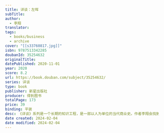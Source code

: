 ```yaml
---
title: 详谈：左晖
subTitle: 
author:
  - 李翔
translator: 
tags:
  - books/business
  - archive
cover: "[[s33760817.jpg]]"
isbn: 9787513342285
doubanId: 35254632
originalTitle: 
datePublished: 2020-11-01
year: 2020
score: 8.2
url: https://book.douban.com/subject/35254632/
series: 详谈
type: book
publisher: 新星出版社
producer: 得到图书
totalPage: 173
price: 39
binding: 平装
desc: 《详谈》系列是一个长期的知识工程，是一部以人为单位的当代商业史。作者李翔会找到这个时代优秀的商业实践者和价值创造者，与他们深度对话，把他们的成就、经验、方法和挫败一一呈现给你。本书呈现了李翔于2017年和2020年两次采访贝壳找房、链家创始人左晖的内容。在这本书中，你可以看到左晖及其团队近20年来的选择与坚持——做难而正确的事，也可以看到他们是怎么创造出这些让我们所有人都变得更好的产品、服务和组织的，又经历过什么样的失败和斗争。编辑推荐：◎历时3年，独家一手访谈贝壳找房、链家创始人左晖◎透过文字，亲历现场，亲“听”左晖及其团队的经验、方法、成就和挫败◎《详谈》系列，一部以人为单位的当代商业史◎只需每月一杯咖啡的钱，就能跟这个时代优秀的价值创造者做一次精神上的长谈李翔（作者）资深媒体人，得到App总编辑。担任得到App《李翔商业内参》《李翔知识内参》《巨富之路》系列课程主理人。曾任《经济观察报》主笔、《彭博商业周刊》中文版副主编、《财经天下》出版人、《时尚先生》主编。出版过图书《趋势》。左晖（访谈对象）贝壳找房创始人、董事长；链家创始人、董事长。
date created: 2024-02-04
date modified: 2024-02-04
---
```


